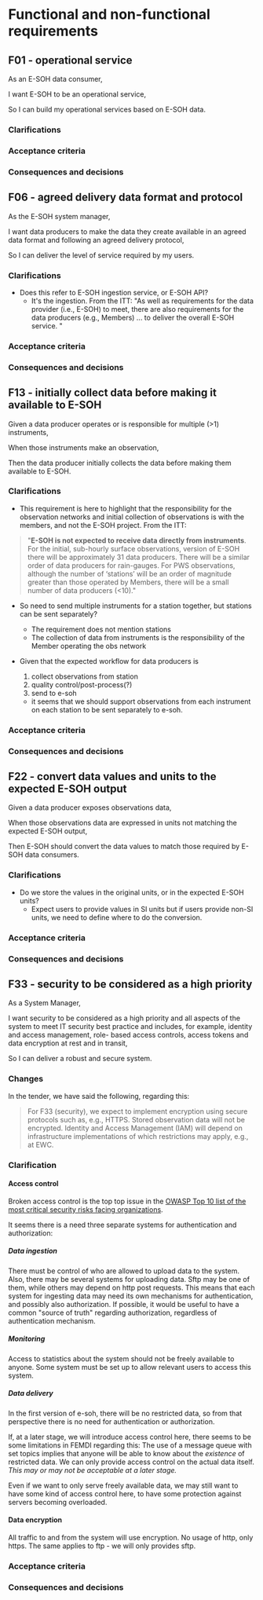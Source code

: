 # Functional and non-functional requirements

## F01 - operational service

As an E-SOH data consumer,

I want E-SOH to be an operational service,

So I can build my operational services based on E-SOH data.

### Clarifications

### Acceptance criteria

### Consequences and decisions

## F06 - agreed delivery data format and protocol

As the E-SOH system manager,

I want data producers to make the data they create available in an agreed data format and following an agreed delivery protocol,

So I can deliver the level of service required by my users.

### Clarifications

* Does this refer to E-SOH ingestion service, or E-SOH API?
  * It's the ingestion. From the ITT: "As well as requirements for the data provider (i.e., E-SOH) to meet, there are also requirements for the data producers (e.g., Members) ... to deliver the overall E-SOH service. "

### Acceptance criteria

### Consequences and decisions

## F13 - initially collect data before making it available to E-SOH

Given a data producer operates or is responsible for multiple (>1) instruments,

When those instruments make an observation,

Then the data producer initially collects the data before making them available to E-SOH.

### Clarifications

* This requirement is here to highlight that the responsibility for the observation networks and initial collection of observations is with the members, and not the E-SOH project. From the ITT:

> "**E-SOH is not expected to receive data directly from instruments**. For the initial, sub-hourly surface observations, version of E-SOH there will be approximately 31 data producers. There will be a similar order of data producers for rain-gauges. For PWS observations, although the number of ‘stations’ will be an order of magnitude greater than those operated by Members, there will be a small number of data producers (<10)."

* So need to send multiple instruments for a station together, but stations can be sent separately?
  * The requirement does not mention stations
  * The collection of data from instruments is the responsibility of the Member operating the obs network

* Given that the expected workflow for data producers is
  1) collect observations from station
  2) quality control/post-process(?)
  3) send to e-soh
  * it seems that we should support observations from each instrument on each station to be sent separately to e-soh.

### Acceptance criteria

### Consequences and decisions

## F22 - convert data values and units to the expected E-SOH output

Given a data producer exposes observations data,

When those observations data are expressed in units not matching the expected E-SOH output,

Then E-SOH should convert the data values to match those required by E-SOH data consumers.

### Clarifications

* Do we store the values in the original units, or in the expected E-SOH units?
  * Expect users to provide values in SI units but if users provide non-SI units, we need to define where to do the conversion.

### Acceptance criteria

### Consequences and decisions

## F33 - security to be considered as a high priority

As a System Manager,

I want security to be considered as a high priority and all aspects of the system to meet IT security best practice and includes, for example, identity and access management, role- based access controls, access tokens and data encryption at rest and in transit,

So I can deliver a robust and secure system.

### Changes

In the tender, we have said the following, regarding this:

> For F33 (security), we expect to implement encryption using secure protocols such as, e.g.,
> HTTPS. Stored observation data will not be encrypted. Identity and Access Management (IAM)
> will depend on infrastructure implementations of which restrictions may apply, e.g., at EWC.


### Clarification

#### Access control

Broken access control is the top top issue in the [OWASP Top 10 list of the most critical security risks facing organizations](https://owasp.org/Top10/A01_2021-Broken_Access_Control/).

It seems there is a need three separate systems for authentication and authorization:

##### Data ingestion

There must be control of who are allowed to upload data to the system. Also, there may be several systems for uploading data. Sftp may be one of them, while others may depend on http post requests. This means that each system for ingesting data may need its own mechanisms for authentication, and possibly also authorization. If possible, it would be useful to have a common "source of truth" regarding authorization, regardless of authentication mechanism.

##### Monitoring

Access to statistics about the system should not be freely available to anyone. Some system must be set up to allow relevant users to access this system.

##### Data delivery

In the first version of e-soh, there will be no restricted data, so from that perspective there is no need for authentication or authorization.

If, at a later stage, we will introduce access control here, there seems to be some limitations in FEMDI regarding this: The use of a message queue with set topics implies that anyone will be able to know about the *existence* of restricted data. We can only provide access control on the actual data itself. *This may or may not be acceptable at a later stage.*

Even if we want to only serve freely available data, we may still want to have some kind of access control here, to have some protection against servers becoming overloaded.

#### Data encryption

All traffic to and from the system will use encryption. No usage of http, only https. The same applies to ftp - we will only provides sftp.

### Acceptance criteria

### Consequences and decisions
